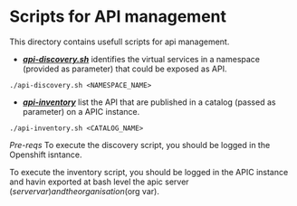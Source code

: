 # Scripts for API management

This directory contains usefull scripts for api management.

* [__*api-discovery.sh*__](./api-discovery.sh) identifies the virtual services in a namespace (provided as parameter) that could be exposed as API.
```
./api-discovery.sh <NAMESPACE_NAME>
```

* [__*api-inventory*__](./api-inventory.sh) list the API that are published in a catalog (passed as parameter) on a APIC instance.
```
./api-inventory.sh <CATALOG_NAME>
```

*Pre-reqs*
To execute the discovery script, you should be logged in the Openshift isntance.

To execute the inventory script, you should be logged in the APIC instance and havin exported at bash level the apic server ($server var) and the organisation ($org var).
